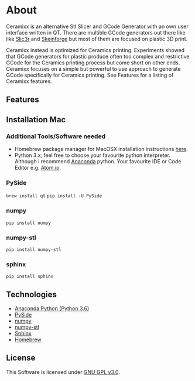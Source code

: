 # About
Ceramixx is an alternative Stl Slicer and GCode Generator with an own user
interface written in QT.
There are multible GCode generators out there like like
[Slic3r](http://slic3r.org/) and [Skeinforge](http://reprap.org/wiki/Skeinforge)
but most of them are focused on plastic 3D print.

Ceramixx instead is optimized for Ceramics printing. Experiments showed that
GCode generators for plastic produce often too complex and restrictive
GCode for the Ceramics printing process but come short on other ends.
Ceramixx focuses on a simple but powerful to use approach to generate GCode
specifically for Ceramics printing.
See Features for a listing of Ceramixx features.

## Features

## Installation Mac
### Additional Tools/Software needed
* Homebrew package manager for MacOSX installation instructions
[here](http://brew.sh/index_de.html).
* Python 3.x, feel free to choose your favourite python interpreter. Although
i recommend [Anaconda](https://www.continuum.io/downloads) python.
Your favourite IDE or Code Editor e.g. [Atom.io](https://atom.io/).

### PySide
`brew install qt`
`pip install -U PySide`

### numpy
`pip install numpy`

### numpy-stl
`pip install numpy-stl`

### sphinx
`pip install sphinx`


## Technologies
* [Anaconda Python (Python 3.6)](https://www.continuum.io/downloads)
* [PySide](https://wiki.qt.io/PySide)
* [numpy](http://www.numpy.org/)
* [numpy-stl](https://pypi.python.org/pypi/numpy-stl)
* [Sphinx](http://www.sphinx-doc.org/en/stable/)
* [Homebrew](http://brew.sh/index_de.html)

## License
This Software is licensed under
[GNU GPL v3.0](http://www.gnu.org/licenses/gpl-3.0.txt).
